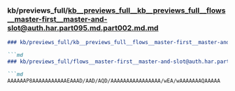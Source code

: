 ### kb/previews_full/kb__previews_full__kb__previews_full__flows__master-first__master-and-slot@auth.har.part095.md.part002.md.md

```md
### kb/previews_full/kb__previews_full__flows__master-first__master-and-slot@auth.har.part095.md.part002.md

```md
### kb/previews_full/flows__master-first__master-and-slot@auth.har.part095.md (part 002)

```md
AAAAAAP8AAAAAAAAAAAEAAAD/AAD/AQD/AAAAAAAAAAAAAAAA/wEA/wAAAAAAAQAAAAA
```

```

```

```
